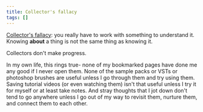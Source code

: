 ```yaml
---
title: Collector's fallacy
tags: []
---
```


[Collector's fallacy](https://zettelkasten.de/posts/collectors-fallacy/): you really have to work with something to understand it.
Knowing **about** a thing is not the same thing as knowing it.

Collectors don't make progress.

In my own life, this rings true- none of my bookmarked pages have done me any good if I never open them. None of the sample packs or VSTs or photoshop brushes are useful unless I go through them and try using them. Saving tutorial videos (or even watching them) isn't that useful unless I try it for myself or at least take notes. And stray thoughts that I jot down don't tend to go anywhere unless I go out of my way to revisit them, nurture them, and connect them to each other. 

